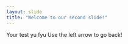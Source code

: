 ```yaml
---
layout: slide
title: "Welcome to our second slide!"
---
```

Your test yu fyu
Use the left arrow to go back!
